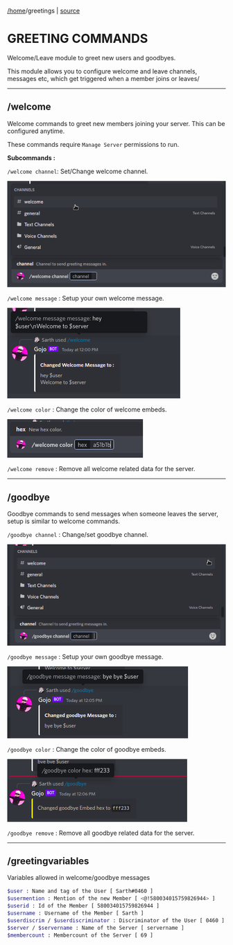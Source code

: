 [/home](index.rst)/greetings | [source](https://github.com/sarthhh/gojo/blob/main/src/extensions/greetings.py)

# GREETING COMMANDS
Welcome/Leave module to greet new users and goodbyes.

This module allows you to configure welcome and leave channels, messages etc, which get triggered when a member joins or leaves/


--------

## /welcome

Welcome commands to greet new members joining your server. This can be configured anytime.

These commands require `Manage Server` permissions to run.

**Subcommands :**

`/welcome channel`: Set/Change welcome channel.

![](images/welcome_channel.png)

`/welcome message` : Setup your own welcome message.

![](images/welcome_message.png)

`/welcome color` : Change the color of welcome embeds.

![](images/welcome_color.png)

`/welcome remove` : Remove all welcome related data for the server.

--------

## /goodbye

Goodbye commands to send messages when someone leaves the server, setup is similar to welcome commands.

`/goodbye channel` : Change/set goodbye channel.

![](images/goodbye_channel.png)

`/goodbye message` : Setup your own goodbye message.

![](images/goodbye_message.png)

`/goodbye color` : Change the color of goodbye embeds.

![](images/goodbye_color.png)

`/goodbye remove` : Remove all goodbye related data for the server.

-------

## /greetingvariables

Variables allowed in welcome/goodbye messages

```bash
$user : Name and tag of the User [ Sarth#0460 ]
$usermention : Mention of the new Member [ <@!580034015759826944> ]
$userid : Id of the Member [ 580034015759826944 ]
$username : Username of the Member [ Sarth ]
$userdiscrim / $userdiscriminator : Discriminator of the User [ 0460 ]
$server / $servername : Name of the Server [ servername ]
$membercount : Membercount of the Server [ 69 ] 
```


